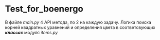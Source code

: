 Test_for_boenergo
=

В файле _main.py_ 4 API метода, по 2 на каждую задачу. Логика поиска корней
квадратных уравнений и определения цвета в соответсвующих ___классах___ модуля
_items.py_
